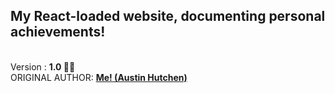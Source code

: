 <h2>My React-loaded website, documenting personal achievements!</h2>
<br/>Version : <b> 1.0 🙌🏽 </b>
<br/> ORIGINAL AUTHOR: <u><b>Me! (Austin Hutchen) </b></u> 

